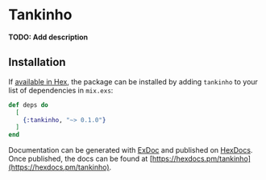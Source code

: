 # Tankinho

**TODO: Add description**

## Installation

If [available in Hex](https://hex.pm/docs/publish), the package can be installed
by adding `tankinho` to your list of dependencies in `mix.exs`:

```elixir
def deps do
  [
    {:tankinho, "~> 0.1.0"}
  ]
end
```

Documentation can be generated with [ExDoc](https://github.com/elixir-lang/ex_doc)
and published on [HexDocs](https://hexdocs.pm). Once published, the docs can
be found at [https://hexdocs.pm/tankinho](https://hexdocs.pm/tankinho).


